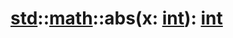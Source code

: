 # [std](/libs/std/)::[math](/libs/std/math/)::abs(x:&nbsp;[int](/libs/std/core/type.int.md)):&nbsp;[int](/libs/std/core/type.int.md)
